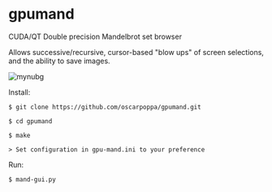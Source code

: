 # gpumand
CUDA/QT Double precision Mandelbrot set browser

Allows successive/recursive, cursor-based "blow ups" of screen selections, and the ability to save images.

![mynubg](https://user-images.githubusercontent.com/69337264/230671103-c5b9b33e-a099-4a79-8345-51d0a84b1fa9.png)


Install:

    
    $ git clone https://github.com/oscarpoppa/gpumand.git
    
    $ cd gpumand
    
    $ make

    > Set configuration in gpu-mand.ini to your preference


Run:
    
    $ mand-gui.py
